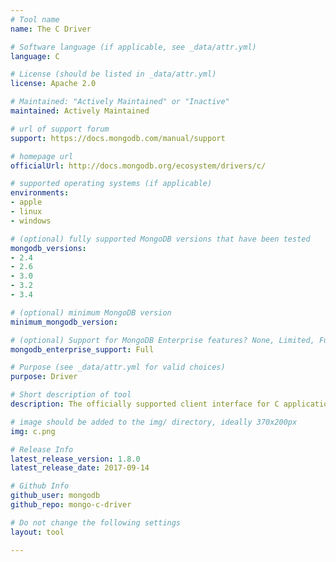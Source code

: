 ```yaml
---
# Tool name
name: The C Driver

# Software language (if applicable, see _data/attr.yml)
language: C

# License (should be listed in _data/attr.yml)
license: Apache 2.0

# Maintained: "Actively Maintained" or "Inactive"
maintained: Actively Maintained

# url of support forum
support: https://docs.mongodb.com/manual/support

# homepage url
officialUrl: http://docs.mongodb.org/ecosystem/drivers/c/

# supported operating systems (if applicable)
environments:
- apple
- linux
- windows

# (optional) fully supported MongoDB versions that have been tested
mongodb_versions:
- 2.4
- 2.6
- 3.0
- 3.2
- 3.4

# (optional) minimum MongoDB version
minimum_mongodb_version:

# (optional) Support for MongoDB Enterprise features? None, Limited, Full
mongodb_enterprise_support: Full

# Purpose (see _data/attr.yml for valid choices)
purpose: Driver

# Short description of tool
description: The officially supported client interface for C applications.

# image should be added to the img/ directory, ideally 370x200px
img: c.png

# Release Info
latest_release_version: 1.8.0
latest_release_date: 2017-09-14

# Github Info
github_user: mongodb
github_repo: mongo-c-driver

# Do not change the following settings
layout: tool

---
```


